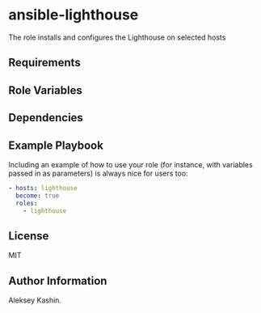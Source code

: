 ansible-lighthouse
=========

The role installs and configures the Lighthouse on selected hosts

Requirements
------------

Role Variables
--------------

Dependencies
------------

Example Playbook
----------------

Including an example of how to use your role (for instance, with variables passed in as parameters) is always nice for users too:

```yaml
- hosts: lighthouse
  become: true
  roles:
    - lighthouse
```

License
-------

MIT

Author Information
------------------

Aleksey Kashin.
